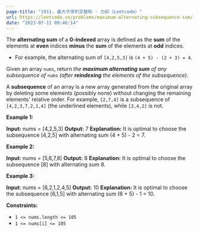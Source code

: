 ```yaml
---
page-title: "1911. 最大子序列交替和 - 力扣（Leetcode）"
url: https://leetcode.cn/problems/maximum-alternating-subsequence-sum/
date: "2023-07-11 09:46:14"
---
```

The **alternating sum** of a **0-indexed** array is defined as the **sum** of the elements at **even** indices **minus** the **sum** of the elements at **odd** indices.

-   For example, the alternating sum of `[4,2,5,3]` is `(4 + 5) - (2 + 3) = 4`.

Given an array `nums`, return *the **maximum alternating sum** of any subsequence of* `nums` *(after **reindexing** the elements of the subsequence)*.

A **subsequence** of an array is a new array generated from the original array by deleting some elements (possibly none) without changing the remaining elements' relative order. For example, `[2,7,4]` is a subsequence of `[4,2,3,7,2,1,4]` (the underlined elements), while `[2,4,2]` is not.

**Example 1:**

**Input:** nums = \[4,2,5,3\]
**Output:** 7
**Explanation:** It is optimal to choose the subsequence \[4,2,5\] with alternating sum (4 + 5) - 2 = 7.

**Example 2:**

**Input:** nums = \[5,6,7,8\]
**Output:** 8
**Explanation:** It is optimal to choose the subsequence \[8\] with alternating sum 8.

**Example 3:**

**Input:** nums = \[6,2,1,2,4,5\]
**Output:** 10
**Explanation:** It is optimal to choose the subsequence \[6,1,5\] with alternating sum (6 + 5) - 1 = 10.

**Constraints:**

-   `1 <= nums.length <= 105`
-   `1 <= nums[i] <= 105`